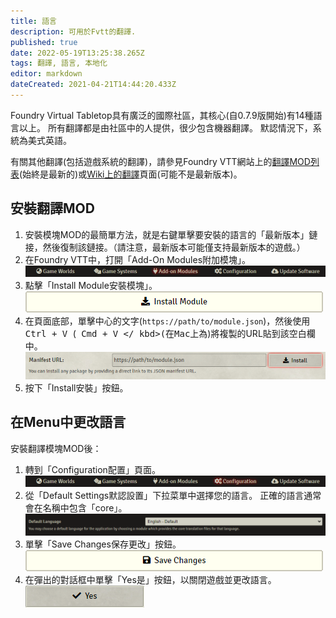 ```yaml
---
title: 語言
description: 可用於Fvtt的翻譯.
published: true
date: 2022-05-19T13:25:38.265Z
tags: 翻譯, 語言, 本地化
editor: markdown
dateCreated: 2021-04-21T14:44:20.433Z
---
```


Foundry Virtual Tabletop具有廣泛的國際社區，其核心(自0.7.9版開始)有14種語言以上。 所有翻譯都是由社區中的人提供，很少包含機器翻譯。 默認情況下，系統為美式英語。

有關其他翻譯(包括遊戲系統的翻譯)，請參見Foundry VTT網站上的[翻譯MOD列表](https://foundryvtt.com/packages/tag/translation)(始終是最新的)或[Wiki上的翻譯](https://foundryvtt.wiki/en/community/Community-Translations)頁面(可能不是最新版本)。

## 安裝翻譯MOD

1. 安裝模塊MOD的最簡單方法，就是右鍵單擊要安裝的語言的「最新版本」鏈接，然後復制該鏈接。（請注意，最新版本可能僅支持最新版本的遊戲。）
2. 在Foundry VTT中，打開「Add-On Modules附加模塊」。
![add-on_modules_tab.png](/fvtt-ui/add-on_modules_tab.png)
3. 點擊「Install Module安裝模塊」。
![modules_install_module_button.png](/fvtt-ui/modules_install_module_button.png)
4. 在頁面底部，單擊中心的文字(`https://path/to/module.json`)，然後使用<kbd> Ctrl + V </kbd>(<kbd> Cmd + V </ kbd>(在Mac上為</kbd>)將複製的URL貼到該空白欄中。
![modules_manifest_url.png](/fvtt-ui/modules_manifest_url.png)
5. 按下「Install安裝」按鈕。

## 在Menu中更改語言

安裝翻譯模塊MOD後：

1. 轉到「Configuration配置」頁面。
![configuration_tab.png](/fvtt-ui/configuration_tab.png)
2. 從「Default Settings默認設置」下拉菜單中選擇您的語言。 正確的語言通常會在名稱中包含「core」。
![configuration_default_language_setting.png](/fvtt-ui/configuration_default_language_setting.png)
3. 單擊「Save Changes保存更改」按鈕。
![configuration_save_changes_button.png](/fvtt-ui/configuration_save_changes_button.png)
4. 在彈出的對話框中單擊「Yes是」按鈕，以關閉遊戲並更改語言。
![configuration_yes_button.png](/fvtt-ui/configuration_yes_button.png)

